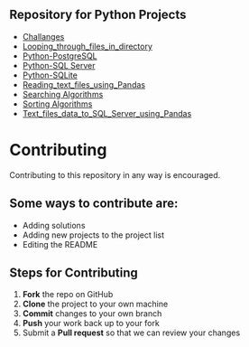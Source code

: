 ## **Repository for Python Projects**

 - [Challanges](https://github.com/kalikichandu/Python/tree/master/Challanges "Challanges")
 - [Looping_through_files_in_directory](https://github.com/kalikichandu/Python/tree/master/Looping_through_files_in_directory "Looping_through_files_in_directory")
 - [Python-PostgreSQL](https://github.com/kalikichandu/Python/tree/master/Python-PostgreSQL "Python-PostgreSQL")
 - [Python-SQL Server](https://github.com/kalikichandu/Python/tree/master/Python-SQL%20Server "Python-SQL Server")
 - [Python-SQLite](https://github.com/kalikichandu/Python/tree/master/Python-SQLite "Python-SQLite")
 - [Reading_text_files_using_Pandas](https://github.com/kalikichandu/Python/tree/master/Reading_text_files_using_Pandas "Reading_text_files_using_Pandas")
 - [Searching Algorithms](https://github.com/kalikichandu/Python/tree/master/Searching%20Algorithms "Searching Algorithms")
 - [Sorting Algorithms](https://github.com/kalikichandu/Python/tree/master/Sorting%20Algorithms "Sorting Algorithms")
 - [Text_files_data_to_SQL_Server_using_Pandas](https://github.com/kalikichandu/Python/tree/master/Text_files_data_to_SQL_Server_using_Pandas "Text_files_data_to_SQL_Server_using_Pandas")
# Contributing
Contributing to this repository in any way is encouraged.
## Some ways to contribute are:
 - Adding solutions
 - Adding new projects to the project list
 - Editing the README

## Steps for Contributing
1.  **Fork**  the repo on GitHub
2.  **Clone**  the project to your own machine
3.  **Commit**  changes to your own branch
4.  **Push**  your work back up to your fork
5.  Submit a  **Pull request**  so that we can review your changes
